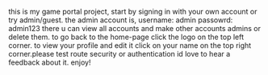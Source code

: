 this is my game portal project, start by signing in with your own account or try admin/guest.
the admin account is, username: admin
                      passowrd: admin123
there u can view all accounts and make other accounts admins or delete them.
to go back to the home-page click the logo on the top left corner.
to view your profile and edit it click on your name on the top right corner.please test route security or authentication id love to hear a feedback about it. enjoy!
